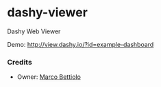 dashy-viewer
============
Dashy Web Viewer

Demo: http://view.dashy.io/?id=example-dashboard

### Credits

- Owner: [Marco Bettiolo](http://github.com/bettiolo)

